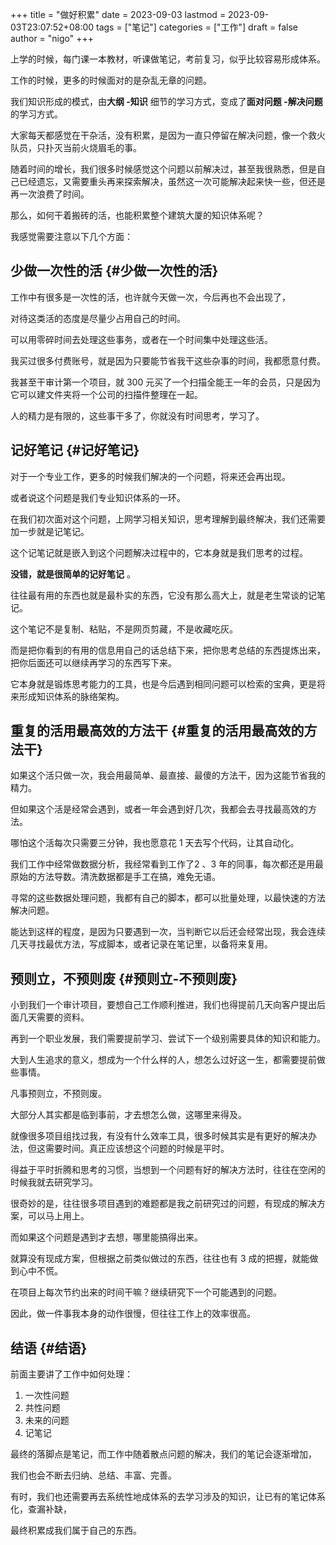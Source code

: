 +++
title = "做好积累"
date = 2023-09-03
lastmod = 2023-09-03T23:07:52+08:00
tags = ["笔记"]
categories = ["工作"]
draft = false
author = "nigo"
+++

上学的时候，每门课一本教材，听课做笔记，考前复习，似乎比较容易形成体系。

工作的时候，更多的时候面对的是杂乱无章的问题。

我们知识形成的模式，由**大纲 -知识** 细节的学习方式，变成了**面对问题 -解决问题** 的学习方式。

大家每天都感觉在干杂活，没有积累，是因为一直只停留在解决问题，像一个救火队员，只扑灭当前火烧眉毛的事。

随着时间的增长，我们很多时候感觉这个问题以前解决过，甚至我很熟悉，但是自己已经遗忘，又需要重头再来探索解决，虽然这一次可能解决起来快一些，但还是再一次浪费了时间。

那么，如何干着搬砖的活，也能积累整个建筑大厦的知识体系呢？

我感觉需要注意以下几个方面：


## 少做一次性的活 {#少做一次性的活}

工作中有很多是一次性的活，也许就今天做一次，今后再也不会出现了，

对待这类活的态度是尽量少占用自己的时间。

可以用零碎时间去处理这些事务，或者在一个时间集中处理这些活。

我买过很多付费账号，就是因为只要能节省我干这些杂事的时间，我都愿意付费。

我甚至干审计第一个项目，就 300 元买了一个扫描全能王一年的会员，只是因为它可以建文件夹将一个公司的扫描件整理在一起。

人的精力是有限的，这些事干多了，你就没有时间思考，学习了。


## 记好笔记 {#记好笔记}

对于一个专业工作，更多的时候我们解决的一个问题，将来还会再出现。

或者说这个问题是我们专业知识体系的一环。

在我们初次面对这个问题，上网学习相关知识，思考理解到最终解决，我们还需要加一步就是记笔记。

这个记笔记就是嵌入到这个问题解决过程中的，它本身就是我们思考的过程。

**没错，就是很简单的记好笔记** 。

往往最有用的东西也就是最朴实的东西，它没有那么高大上，就是老生常谈的记笔记。

这个笔记不是复制、粘贴，不是网页剪藏，不是收藏吃灰。

而是把你看到的有用的信息用自己的话总结下来，把你思考总结的东西提炼出来，把你后面还可以继续再学习的东西写下来。

它本身就是锻炼思考能力的工具，也是今后遇到相同问题可以检索的宝典，更是将来形成知识体系的脉络架构。


## 重复的活用最高效的方法干 {#重复的活用最高效的方法干}

如果这个活只做一次，我会用最简单、最直接、最傻的方法干，因为这能节省我的精力。

但如果这个活是经常会遇到，或者一年会遇到好几次，我都会去寻找最高效的方法。

哪怕这个活每次只需要三分钟，我也愿意花 1 天去写个代码，让其自动化。

我们工作中经常做数据分析，我经常看到工作了2 、3 年的同事，每次都还是用最原始的方法导数。清洗数据都是手工在搞，难免无语。

寻常的这些数据处理问题，我都有自己的脚本，都可以批量处理，以最快速的方法解决问题。

能达到这样的程度，是因为只要遇到一次，当判断它以后还会经常出现，我会连续几天寻找最优方法，写成脚本，或者记录在笔记里，以备将来复用。


## 预则立，不预则废 {#预则立-不预则废}

小到我们一个审计项目，要想自己工作顺利推进，我们也得提前几天向客户提出后面几天需要的资料。

再到一个职业发展，我们需要提前学习、尝试下一个级别需要具体的知识和能力。

大到人生追求的意义，想成为一个什么样的人，想怎么过好这一生，都需要提前做些事情。

凡事预则立，不预则废。

大部分人其实都是临到事前，才去想怎么做，这哪里来得及。

就像很多项目组找过我，有没有什么效率工具，很多时候其实是有更好的解决办法，但这需要时间。真正应该想这个问题的时候是平时。

得益于平时折腾和思考的习惯，当想到一个问题有好的解决方法时，往往在空闲的时候我就去研究学习。

很奇妙的是，往往很多项目遇到的难题都是我之前研究过的问题，有现成的解决方案，可以马上用上。

而如果这个问题是遇到才去想，哪里能搞得出来。

就算没有现成方案，但根据之前类似做过的东西，往往也有 3 成的把握，就能做到心中不慌。

在项目上每次节约出来的时间干嘛？继续研究下一个可能遇到的问题。

因此，做一件事我本身的动作很慢，但往往工作上的效率很高。


## 结语 {#结语}

前面主要讲了工作中如何处理：

1.  一次性问题
2.  共性问题
3.  未来的问题
4.  记笔记

最终的落脚点是笔记，而工作中随着散点问题的解决，我们的笔记会逐渐增加，

我们也会不断去归纳、总结、丰富、完善。

有时，我们也还需要再去系统性地成体系的去学习涉及的知识，让已有的笔记体系化，查漏补缺，

最终积累成我们属于自己的东西。
